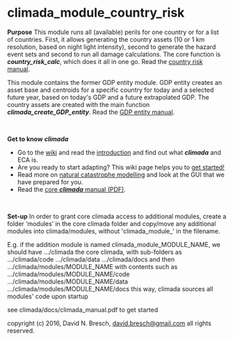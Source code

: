 climada_module_country_risk
===========================

**Purpose**
This module runs all (available) perils for one country or for a list of countries. First, it allows generating the country assets (10 or 1 km resolution, based on night light intensity), second to generate the hazard event sets and second to run all damage calculations. The core function is ***country_risk_calc***, which does it all in one go. Read the [country risk manual](docs/climada_module_country_risk.pdf).
 
This module contains the former GDP entity module. GDP entity creates an asset base and centroids for a specific country for today and a selected future year, based on today's GDP and a future extrapolated GDP. The country assets are created with the main function ***climada_create_GDP_entity***. Read the [GDP entity manual](docs/climada_module_GDP_entity.pdf).

<br>

**Get to know** ***climada***

* Go to the [wiki](../../../climada/wiki/Home) and read the [introduction](../../../climada/wiki/Home) and find out what _**climada**_ and ECA is. 
* Are you ready to start adapting? This wiki page helps you to [get started!](../../../climada/wiki/Getting-started)  
* Read more on [natural catastrophe modelling](../../../climada/wiki/NatCat-modelling) and look at the GUI that we have prepared for you.
* Read the [core ***climada*** manual (PDF)](../../../climada/docs/climada_manual.pdf?raw=true).

<br>

**Set-up**
In order to grant core climada access to additional modules, create a folder ‘modules’ in the core climada folder and copy/move any additional modules into climada/modules, without 'climada_module_' in the filename. 

E.g. if the addition module is named climada_module_MODULE_NAME, we should have
.../climada the core climada, with sub-folders as
.../climada/code
.../climada/data
.../climada/docs
and then
.../climada/modules/MODULE_NAME with contents such as 
.../climada/modules/MODULE_NAME/code
.../climada/modules/MODULE_NAME/data
.../climada/modules/MODULE_NAME/docs
this way, climada sources all modules' code upon startup

see climada/docs/climada_manual.pdf to get started

copyright (c) 2016, David N. Bresch, david.bresch@gmail.com all rights reserved.
